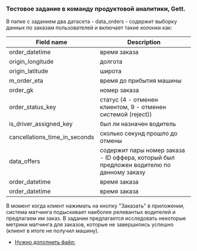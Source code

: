 ### Тестовое задание в команду продуктовой аналитики, Gett.

В папке с заданием два датасета - data_orders - содержит выборку данных по заказам пользователей и включает такие колонки как:


| Field name  | Description |
| ------------- | ------------- |
| order_datetime  | время заказа  |
| origin_longitude  | долгота  |
| origin_latitude  | широта  |
| m_order_eta  | время до прибытия машины  |
| order_gk  | номер заказа  |
| order_status_key  | статус (4 - отменен клиентом, 9 - отменен системой (reject))  |
| is_driver_assigned_key  | был ли назначен водитель  |
| cancellations_time_in_seconds  | сколько секунд прошло до отмены  |
| data_offers  | содержит пары номер заказа - ID оффера, который был предложен водителю по данному заказу  |
| order_datetime  | время заказа  |
| order_datetime  | время заказа  |


В момент когда клиент нажимать на кнопку "Заказать" в приложении, система матчинга подыскивает наиболее релевантых водителей и предлагаем им заказ. В задании предлагается исследовать некоторые метрики матчинга для заказов, которые не завершились успешно (клиент в итоге не получил машину).

* [Нужно дополнить файл:](https://github.com/aegorfk/testovoe/blob/master/Gett/Matching%20Home%20Assignment%20for%20Candidates.ipynb)

